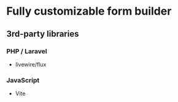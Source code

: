 # Fully customizable form builder
## 3rd-party libraries
### PHP / Laravel
- livewire/flux
### JavaScript
- Vite
